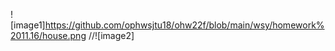 
![image1]https://github.com/ophwsjtu18/ohw22f/blob/main/wsy/homework%2011.16/house.png
//![image2]

